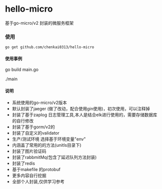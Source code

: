 # hello-micro
基于go-micro/v2 封装的微服务框架

### 使用
```
go get github.com/chenkai0313/hello-micro
```

#### 使用事例
go build main.go

./main


#### 说明
- 系统使用的go-micro/v2版本
- 默认封装了jaeger (做了改动，配合使用gin使用)，初次使用，可以注释掉
- 封装了基于zaplog 日志管理工具,本人是结合elk进行使用的，需要存储数据库的自行修改
- 封装了基于gorm/v2的
- 封装了自定义的validator
- 生产/测试环境 选择基于环境变量"env"
- 内涵盖了常用的的方法(unitls目录下)
- 封装了图片验证码
- 封装了rabbmitMq(包含了延迟队列方法封装)
- 封装了redis
- 基于makefile 的protobuf
- 更多内容自行挖掘
- 全部个人封装,仅供学习参考